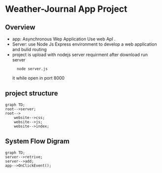 # Weather-Journal App Project

## Overview
- app: Asynchronous Wep Application Use web ApI . 
- Server: use Node Js Express environment to develop a web application and bulid routing 
- project is upload with nodejs server requirment after download run server
    >
        node server.js
    it while open in port 8000
## project structure 
```mermaid
graph TD;
root-->server;
root-->
    website-->css;
    website-->js;
    website-->index;
```
## System Flow Digram 
```mermaid
graph TD;
server-->retrive;
server-->add;
app-->OnClickEvent();




```
